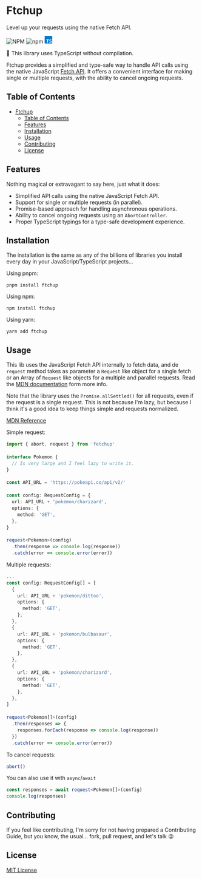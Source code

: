 # Ftchup

Level up your requests using the native Fetch API.

![NPM](https://img.shields.io/npm/l/ftchup)
![npm](https://img.shields.io/npm/v/ftchup)
<img 
  src='https://raw.githubusercontent.com/github/explore/80688e429a7d4ef2fca1e82350fe8e3517d3494d/topics/typescript/typescript.png'
  width='20' height='20' />

🚨 This library uses TypeScript without compilation.



Ftchup provides a simplified and type-safe way to handle API calls using the native JavaScript
[Fetch API](https://developer.mozilla.org/en-US/docs/Web/API/Fetch_API). It offers a convenient
interface for making single or multiple requests, with the ability to cancel ongoing requests.
## Table of Contents

- [Ftchup](#ftchup)
  - [Table of Contents](#table-of-contents)
  - [Features](#features)
  - [Installation](#installation)
  - [Usage](#usage)
  - [Contributing](#contributing)
  - [License](#license)

## Features

Nothing magical or extravagant to say here, just what it does:

- Simplified API calls using the native JavaScript Fetch API.
- Support for single or multiple requests (in parallel).
- Promise-based approach for handling asynchronous operations.
- Ability to cancel ongoing requests using an `AbortController`.
- Proper TypeScript typings for a type-safe development experience.

## Installation

The installation is the same as any of the billions of libraries you install every day in 
your JavaScript/TypeScript projects...

Using pnpm:

```shell
pnpm install ftchup
```

Using npm:

```shell
npm install ftchup
```

Using yarn:

```shell
yarn add ftchup
```

## Usage

This lib uses the JavaScript Fetch API internally to fetch data, and de `request`
method takes as parameter a `Request` like object for a single fetch or an Array of `Request` like objects
for a multiple and parallel requests. Read the [MDN documentation](https://developer.mozilla.org/en-US/docs/Web/API/Request)
form more info.

Note that the library uses the `Promise.allSettled()` for all requests, even if the request 
is a single request. This is not because I'm lazy, but because I think it's a good idea to 
keep things simple and requests normalized.

[MDN Reference](https://developer.mozilla.org/en-US/docs/Web/JavaScript/Reference/Global_Objects/Promise/allSettled#return_value)

Simple request:

```ts
import { abort, request } from 'fetchup'

interface Pokemon {
  // Is very large and I feel lazy to write it.
}

const API_URL = 'https://pokeapi.co/api/v2/'

const config: RequestConfig = {
  url: API_URL + 'pokemon/charizard',
  options: {
    method: 'GET',
  },
}

request<Pokemon>(config)
  .then(response => console.log(response))
  .catch(error => console.error(error))
```

Multiple requests:

```ts
...
const config: RequestConfig[] = [
  {
    url: API_URL + 'pokemon/dittoo',
    options: {
      method: 'GET',
    },
  },
  {
    url: API_URL + 'pokemon/bulbasaur',
    options: {
      method: 'GET',
    },
  },
  {
    url: API_URL + 'pokemon/charizard',
    options: {
      method: 'GET',
    },
  },
]

request<Pokemon[]>(config)
  .then(responses => {
    responses.forEach(response => console.log(response))
  })
  .catch(error => console.error(error))
```

To cancel requests:

```ts
abort()
```

You can also use it with `async`/`await`

```ts
const responses = await request<Pokemon[]>(config)
console.log(responses)
```

## Contributing

If you feel like contributing, I'm sorry for not having prepared a Contributing Guide,
but you know, the usual... fork, pull request, and let's talk 😜

## License
[MIT License](./LICENSE)
